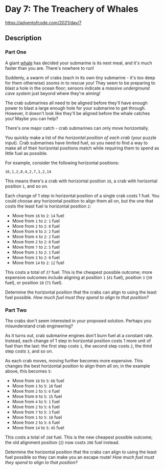 # Day 7: The Treachery of Whales

<https://adventofcode.com/2021/day/7>

## Description

### Part One

A giant [whale](https://en.wikipedia.org/wiki/Sperm_whale) has decided your
submarine is its next meal, and it's much faster than you are. There's nowhere
to run!

Suddenly, a swarm of crabs (each in its own tiny submarine - it's too deep for
them otherwise) zooms in to rescue you! They seem to be preparing to blast a
hole in the ocean floor; sensors indicate a *massive underground cave system*
just beyond where they're aiming!

The crab submarines all need to be aligned before they'll have enough power to
blast a large enough hole for your submarine to get through. However, it doesn't
look like they'll be aligned before the whale catches you! Maybe you can help?

There's one major catch - crab submarines can only move horizontally.

You quickly make a list of *the horizontal position of each crab* (your puzzle
input). Crab submarines have limited fuel, so you need to find a way to make all
of their horizontal positions match while requiring them to spend as little fuel
as possible.

For example, consider the following horizontal positions:

    16,1,2,0,4,2,7,1,2,14

This means there's a crab with horizontal position `16`, a crab with horizontal
position `1`, and so on.

Each change of 1 step in horizontal position of a single crab costs 1 fuel. You
could choose any horizontal position to align them all on, but the one that
costs the least fuel is horizontal position `2`:

-   Move from `16` to `2`: `14` fuel
-   Move from `1` to `2`: `1` fuel
-   Move from `2` to `2`: `0` fuel
-   Move from `0` to `2`: `2` fuel
-   Move from `4` to `2`: `2` fuel
-   Move from `2` to `2`: `0` fuel
-   Move from `7` to `2`: `5` fuel
-   Move from `1` to `2`: `1` fuel
-   Move from `2` to `2`: `0` fuel
-   Move from `14` to `2`: `12` fuel

This costs a total of *`37`* fuel. This is the cheapest possible outcome; more
expensive outcomes include aligning at position `1` (`41` fuel), position `3`
(`39` fuel), or position `10` (`71` fuel).

Determine the horizontal position that the crabs can align to using the least
fuel possible. *How much fuel must they spend to align to that position?*

### Part Two

The crabs don't seem interested in your proposed solution. Perhaps you
misunderstand crab engineering?

As it turns out, crab submarine engines don't burn fuel at a constant rate.
Instead, each change of 1 step in horizontal position costs 1 more unit of fuel
than the last: the first step costs `1`, the second step costs `2`, the third
step costs `3`, and so on.

As each crab moves, moving further becomes more expensive. This changes the best
horizontal position to align them all on; in the example above, this becomes
`5`:

-   Move from `16` to `5`: `66` fuel
-   Move from `1` to `5`: `10` fuel
-   Move from `2` to `5`: `6` fuel
-   Move from `0` to `5`: `15` fuel
-   Move from `4` to `5`: `1` fuel
-   Move from `2` to `5`: `6` fuel
-   Move from `7` to `5`: `3` fuel
-   Move from `1` to `5`: `10` fuel
-   Move from `2` to `5`: `6` fuel
-   Move from `14` to `5`: `45` fuel

This costs a total of *`168`* fuel. This is the new cheapest possible outcome;
the old alignment position (`2`) now costs `206` fuel instead.

Determine the horizontal position that the crabs can align to using the least
fuel possible so they can make you an escape route! *How much fuel must they
spend to align to that position?*
